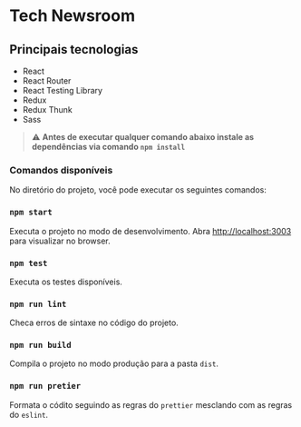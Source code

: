 # Tech Newsroom

## Principais tecnologias

- React
- React Router
- React Testing Library
- Redux
- Redux Thunk
- Sass

> :warning: **Antes de executar qualquer comando abaixo instale as dependências via comando `npm install`**

### Comandos disponíveis

No diretório do projeto, você pode executar os seguintes comandos:

### `npm start`

Executa o projeto no modo de desenvolvimento.
Abra [http://localhost:3003](http://localhost:3003) para visualizar no browser.

### `npm test`

Executa os testes disponíveis.

### `npm run lint`

Checa erros de sintaxe no código do projeto.

### `npm run build`

Compila o projeto no modo produção para a pasta `dist`.

### `npm run pretier`

Formata o códito seguindo as regras do `prettier` mesclando com as regras do `eslint`.
